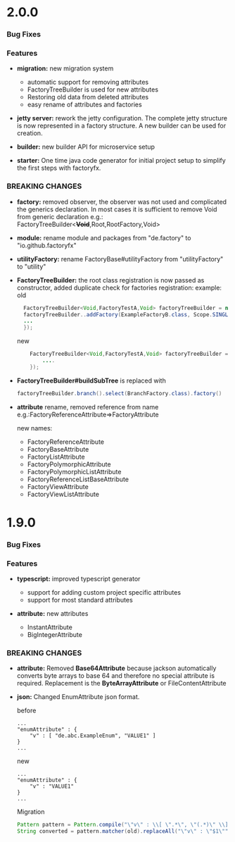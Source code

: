 # 2.0.0


### Bug Fixes

### Features

* **migration:** new migration system 
  *  automatic support for removing attributes
  *  FactoryTreeBuilder is used for new attributes
  *  Restoring old data from deleted attributes
  *  easy rename of attributes and factories

* **jetty server:** rework the jetty configuration. The complete jetty structure is now represented in a factory structure. A new builder can be used for creation.
  
* **builder:** new builder API for microservice setup

* **starter:** One time java code generator for initial project setup to simplify the first steps with factoryfx.


### BREAKING CHANGES

* **factory:** removed observer, the observer was not used and complicated the generics declaration. In most cases it is sufficient to remove Void from generic declaration e.g.: FactoryTreeBuilder<**~~Void~~**,Root,RootFactory,Void>

* **module:** rename module and packages from "de.factory" to "io.github.factoryfx"

* **utilityFactory:** rename FactoryBase#utilityFactory from "utilityFactory" to "utility"

* **FactoryTreeBuilder:** the root class registration is now passed as constructor, added duplicate check for factories registration:
  example:
  old
  ```java
    FactoryTreeBuilder<Void,FactoryTestA,Void> factoryTreeBuilder = new FactoryTreeBuilder<>(FactoryTestA.class);
    factoryTreeBuilder..addFactory(ExampleFactoryB.class, Scope.SINGLETON, context -> {
    ...
    });
  ```
  new
  ```java
      FactoryTreeBuilder<Void,FactoryTestA,Void> factoryTreeBuilder = new FactoryTreeBuilder<>(FactoryTestA.class, context -> {
          ....
      });
  ```
* **FactoryTreeBuilder#buildSubTree** is replaced with 
  ```java 
  factoryTreeBuilder.branch().select(BranchFactory.class).factory()
  ```

* **attribute** rename, removed reference from name
  e.g.:FactoryReferenceAttribute=>FactoryAttribute
  
  new names:
  * FactoryReferenceAttribute
  * FactoryBaseAttribute
  * FactoryListAttribute
  * FactoryPolymorphicAttribute
  * FactoryPolymorphicListAttribute
  * FactoryReferenceListBaseAttribute
  * FactoryViewAttribute
  * FactoryViewListAttribute

# 1.9.0


### Bug Fixes

### Features

* **typescript:** improved typescript generator
  * support for adding custom project specific attributes
  * support for most standard attributes
  
* **attribute:** new attributes
  * InstantAttribute
  * BigIntegerAttribute 

### BREAKING CHANGES

* **attribute:** Removed **Base64Attribute** because jackson automatically converts byte arrays to base 64 and therefore no special attribute is required. 
  Replacement is the **ByteArrayAttribute** or FileContentAttribute
* **json:** Changed EnumAttribute json format. 

  before
  ```
  ...
  "enumAttribute" : {
      "v" : [ "de.abc.ExampleEnum", "VALUE1" ]
  }
  ...
  ```
  new
  ```
  ...
  "enumAttribute" : {
      "v" : "VALUE1"
  }
  ...
  ```
  Migration
  ```java
  Pattern pattern = Pattern.compile("\"v\" : \\[ \".*\", \"(.*)\" \\]");
  String converted = pattern.matcher(old).replaceAll("\"v\" : \"$1\"");    
  ````
  
